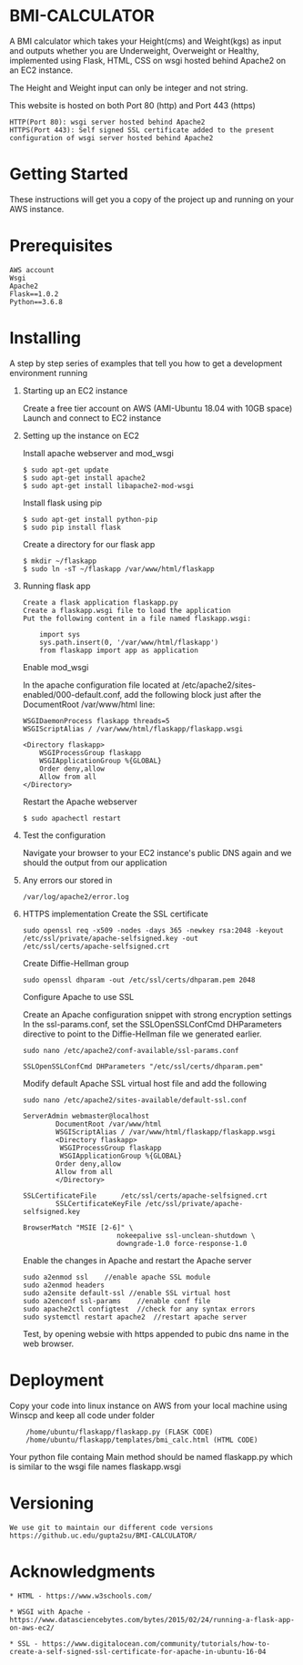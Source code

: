 # BMI-CALCULATOR

A BMI calculator which takes your Height(cms) and Weight(kgs) as input and outputs whether you are Underweight, Overweight or Healthy, implemented using Flask, HTML, CSS on wsgi hosted behind Apache2 on an EC2 instance.

The Height and Weight input can only be integer and not string. 

This website is hosted on both Port 80 (http) and Port 443 (https)
	
	HTTP(Port 80): wsgi server hosted behind Apache2
	HTTPS(Port 443): Self signed SSL certificate added to the present configuration of wsgi server hosted behind Apache2

# Getting Started

These instructions will get you a copy of the project up and running on your AWS instance. 

# Prerequisites

	AWS account
	Wsgi
	Apache2
	Flask==1.0.2 
	Python==3.6.8

# Installing

A step by step series of examples that tell you how to get a development environment running

1.	Starting up an EC2 instance

	Create a free tier account on AWS (AMI-Ubuntu 18.04 with 10GB space)
	Launch and connect to EC2 instance

2.	Setting up the instance on EC2
	
	Install apache webserver and mod_wsgi

		$ sudo apt-get update
		$ sudo apt-get install apache2
		$ sudo apt-get install libapache2-mod-wsgi

	Install flask using pip

		$ sudo apt-get install python-pip
		$ sudo pip install flask

	Create a directory for our flask app
	
		$ mkdir ~/flaskapp
		$ sudo ln -sT ~/flaskapp /var/www/html/flaskapp

3.	Running flask app
	
		Create a flask application flaskapp.py
		Create a flaskapp.wsgi file to load the application
		Put the following content in a file named flaskapp.wsgi:
	
			import sys
			sys.path.insert(0, '/var/www/html/flaskapp')
			from flaskapp import app as application

	Enable mod_wsgi

	In the apache configuration file located at /etc/apache2/sites-enabled/000-default.conf, add the following block just after the         DocumentRoot /var/www/html line:

		WSGIDaemonProcess flaskapp threads=5
		WSGIScriptAlias / /var/www/html/flaskapp/flaskapp.wsgi

		<Directory flaskapp>
			WSGIProcessGroup flaskapp
			WSGIApplicationGroup %{GLOBAL}
			Order deny,allow
			Allow from all
		</Directory>

	Restart the Apache webserver

		$ sudo apachectl restart

4.	Test the configuration

	Navigate your browser to your EC2 instance's public DNS again and we should the output from our application 

5.	Any errors our stored in 

		/var/log/apache2/error.log
		
6.	HTTPS implementation
	Create the SSL certificate
		
		sudo openssl req -x509 -nodes -days 365 -newkey rsa:2048 -keyout /etc/ssl/private/apache-selfsigned.key -out 				/etc/ssl/certs/apache-selfsigned.crt
	
	Create Diffie-Hellman group
		
		sudo openssl dhparam -out /etc/ssl/certs/dhparam.pem 2048
	
	Configure Apache to use SSL
	
	Create an Apache configuration snippet with strong encryption settings
	In the ssl-params.conf, set the SSLOpenSSLConfCmd DHParameters directive to point to the Diffie-Hellman file we generated 		earlier.
		
		sudo nano /etc/apache2/conf-available/ssl-params.conf
		
		SSLOpenSSLConfCmd DHParameters "/etc/ssl/certs/dhparam.pem"
	
	Modify default Apache SSL virtual host file and add the following
		
		sudo nano /etc/apache2/sites-available/default-ssl.conf
		
		ServerAdmin webmaster@localhost
                DocumentRoot /var/www/html
                WSGIScriptAlias / /var/www/html/flaskapp/flaskapp.wsgi
                <Directory flaskapp>
                 WSGIProcessGroup flaskapp
                 WSGIApplicationGroup %{GLOBAL}
                Order deny,allow
                Allow from all
                </Directory>

		SSLCertificateFile      /etc/ssl/certs/apache-selfsigned.crt
                SSLCertificateKeyFile /etc/ssl/private/apache-selfsigned.key
	
		BrowserMatch "MSIE [2-6]" \
                               nokeepalive ssl-unclean-shutdown \
                               downgrade-1.0 force-response-1.0
			       
	Enable the changes in Apache and restart the Apache server
		
		sudo a2enmod ssl	//enable apache SSL module
		sudo a2enmod headers
		sudo a2ensite default-ssl //enable SSL virtual host
		sudo a2enconf ssl-params	//enable conf file
		sudo apache2ctl configtest	//check for any syntax errors
		sudo systemctl restart apache2	//restart apache server
		
	Test, by opening websie with https appended to pubic dns name in the web browser.
	
# Deployment

Copy your code into linux instance on AWS from your local machine using Winscp and keep all code under folder
	
		/home/ubuntu/flaskapp/flaskapp.py (FLASK CODE)
		/home/ubuntu/flaskapp/templates/bmi_calc.html (HTML CODE)
	
Your python file containg Main method should be named flaskapp.py which is similar to the wsgi file names flaskapp.wsgi
	
# Versioning

	We use git to maintain our different code versions
	https://github.uc.edu/gupta2su/BMI-CALCULATOR/ 

# Acknowledgments
  	* HTML - https://www.w3schools.com/

	* WSGI with Apache - https://www.datasciencebytes.com/bytes/2015/02/24/running-a-flask-app-on-aws-ec2/
	
	* SSL - https://www.digitalocean.com/community/tutorials/how-to-create-a-self-signed-ssl-certificate-for-apache-in-ubuntu-16-04



